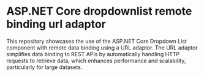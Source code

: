 # ASP.NET Core dropdownlist remote binding url adaptor

This repository showcases the use of the ASP.NET Core Dropdown List component with remote data binding using a URL adaptor. The URL adaptor simplifies data binding to REST APIs by automatically handling HTTP requests to retrieve data, which enhances performance and scalability, particularly for large datasets.
